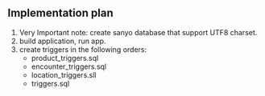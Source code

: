 Implementation plan
------------
1. Very Important note: create sanyo database that support UTF8 charset.
2. build application, run app.
3. create triggers in the following orders:
	- product_triggers.sql
	- encounter_triggers.sql
	- location_triggers.sll
	- triggers.sql